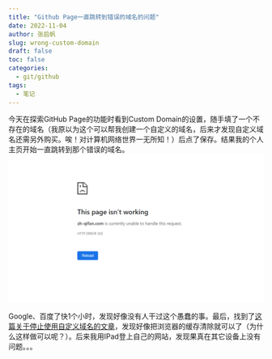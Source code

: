 ```yaml
---
title: "Github Page一直跳转到错误的域名的问题"
date: 2022-11-04
author: 张启帆
slug: wrong-custom-domain
draft: false
toc: false
categories:
  - git/github
tags:
  - 笔记
---
```


今天在探索GitHub Page的功能时看到Custom Domain的设置，随手填了一个不存在的域名（我原以为这个可以帮我创建一个自定义的域名，后来才发现自定义域名还需另外购买。唉！对计算机网络世界一无所知！）后点了保存。结果我的个人主页开始一直跳转到那个错误的域名。
![1](/img/2022-11-04-wrong-custom-domain/wrong-custom-domain.jpg)

Google、百度了快1个小时，发现好像没有人干过这个愚蠢的事。最后，找到了[这篇关于停止使用自定义域名的文章](https://blog.csdn.net/weixin_41287260/article/details/102582315)，发现好像把浏览器的缓存清除就可以了（为什么这样做可以呢？）。后来我用IPad登上自己的网站，发现果真在其它设备上没有问题。。。
